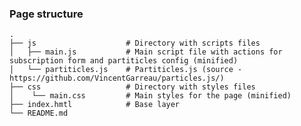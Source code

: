 ### Page structure

    .
    ├── js                    # Directory with scripts files
    │   ├── main.js           # Main script file with actions for subscription form and partiticles config (minified)
    │   └── partiticles.js    # Partiticles.js (source - https://github.com/VincentGarreau/particles.js/)
    ├── css                   # Directory with styles files
    │    └── main.css         # Main styles for the page (minified)
    ├── index.hmtl            # Base layer
    └── README.md

